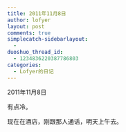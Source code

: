 ```yaml
---
title: 2011年11月8日
author: lofyer
layout: post
comments: true
simplecatch-sidebarlayout:
  - 
duoshuo_thread_id:
  - 1234836220387786803
categories:
  - Lofyer的日记
---
```

2011年11月8日

有点冷。

现在在酒店，刚跟那人通话，明天上午去。